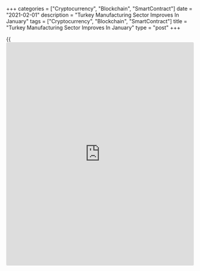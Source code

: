 +++
categories = ["Cryptocurrency", "Blockchain", "SmartContract"]
date = "2021-02-01"
description = "Turkey Manufacturing Sector Improves In January"
tags = ["Cryptocurrency", "Blockchain", "SmartContract"]
title = "Turkey Manufacturing Sector Improves In January"
type = "post"
+++

{{<iframe id="large-banner" src="https://www.bounty.group/#slide=16.0" width="100%" height="600" scrolling="no" style="border: 0px solid rgb(216, 221, 230); border-radius: 3px;">}}

Turkey's manufacturing sector rose at a faster pace in January, survey
results from IHS Markit showed on Monday.

The headline Istanbul Chamber of Industry Turkey manufacturing
Purchasing Managers' Index rose to 54.4 in January from 50.8 in
December.

Output expanded in January and new orders grew for the first time in
three months which led to the rise in production due to Covid-19 vaccine
[news](https://www.letsplayfx.com/blog/forex-news-website/).

New export orders grew in January and firms increased staffs, with the
rate of job creation fastest since December 2017. Suppliers' delivery
time lengthened.

Input costs continued to rise sharply in January, with the rate of
inflation easing to the lowest in six months. Output charges rose
sharply, albeit at a softer pace.

"As with economies all over the world, the near-term fortunes of the
sector will depend on developments related to the pandemic and vaccine
roll-out," Andrew Harker, economics director at IHS Markit, said.

For comments and feedback [contact](https://www.playgroundfx.com/contact/): editorial@rtt[news](https://www.letsplayfx.com/blog/forex-news-website/).com

[Economic News][1]

 **What parts of the world are seeing the best (and worst) economic
performances lately? Click[here][2] to check out our [Econ Scorecard][2]
and find out! See up-to-the-moment [ranking](https://www.playgroundfx.com/blog/crypto-exchange-ranking/)s for the best and worst
performers in [GDP][3], [unemployment rate][4], [inflation][5] and much
more.**

   1. www.rtt[news](https://www.letsplayfx.com/blog/forex-news-website/).com/Content/EconomicNews.aspx
   2. www.rtt[news](https://www.letsplayfx.com/blog/forex-news-website/).com/economic-scorecard/world-rank/PPI/highest-performance.aspx
   3. www.rtt[news](https://www.letsplayfx.com/blog/forex-news-website/).com/economic-scorecard/world-rank/GDP/highest-performance.aspx
   4. www.rtt[news](https://www.letsplayfx.com/blog/forex-news-website/).com/economic-scorecard/world-rank/unemployment-rate/lowest-performance.aspx
   5. www.rtt[news](https://www.letsplayfx.com/blog/forex-news-website/).com/economic-scorecard/world-rank/CPI/highest-performance.aspx